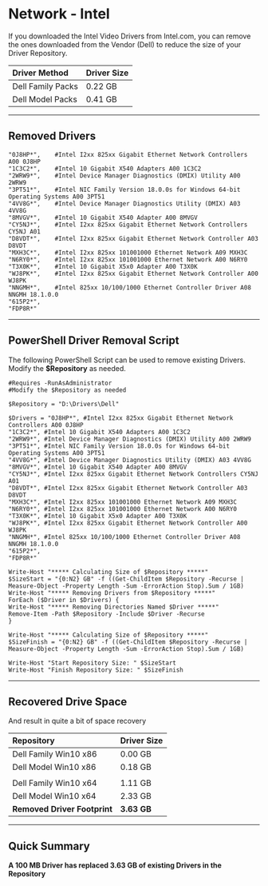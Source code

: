 # Network - Intel

If you downloaded the Intel Video Drivers from Intel.com, you can remove the ones downloaded from the Vendor \(Dell\) to reduce the size of your Driver Repository.

| Driver Method | Driver Size |
| :--- | :--- |
| Dell Family Packs | 0.22 GB |
| Dell Model Packs | 0.41 GB |

---

## Removed Drivers

```
"0J8HP*",    #Intel I2xx 825xx Gigabit Ethernet Network Controllers A00 0J8HP
"1C3C2*",    #Intel 10 Gigabit X540 Adapters A00 1C3C2
"2WRW9*",    #Intel Device Manager Diagnostics (DMIX) Utility A00 2WRW9
"3PT51*",    #Intel NIC Family Version 18.0.0s for Windows 64-bit Operating Systems A00 3PT51
"4VV8G*",    #Intel Device Manager Diagnostics Utility (DMIX) A03 4VV8G
"8MVGV*",    #Intel 10 Gigabit X540 Adapter A00 8MVGV
"CY5NJ*",    #Intel I2xx 825xx Gigabit Ethernet Network Controllers CY5NJ A01
"D8VDT*",    #Intel I2xx 825xx Gigabit Ethernet Network Controller A03 D8VDT
"MXH3C*",    #Intel I2xx 825xx 101001000 Ethernet Network A09 MXH3C
"N6RY0*",    #Intel I2xx 825xx 101001000 Ethernet Network A00 N6RY0
"T3X0K*",    #Intel 10 Gigabit X5x0 Adapter A00 T3X0K
"WJ8PK*",    #Intel I2xx 825xx Gigabit Ethernet Network Controller A00 WJ8PK
"NNGMH*",    #Intel 825xx 10/100/1000 Ethernet Controller Driver A08 NNGMH 18.1.0.0
"615P2*",
"FDP8R*"
```

---

## PowerShell Driver Removal Script

The following PowerShell Script can be used to remove existing Drivers.  Modify the **$Repository** as needed.

```
#Requires -RunAsAdministrator
#Modify the $Repository as needed

$Repository = "D:\Drivers\Dell"

$Drivers = "0J8HP*", #Intel I2xx 825xx Gigabit Ethernet Network Controllers A00 0J8HP
"1C3C2*", #Intel 10 Gigabit X540 Adapters A00 1C3C2
"2WRW9*", #Intel Device Manager Diagnostics (DMIX) Utility A00 2WRW9
"3PT51*", #Intel NIC Family Version 18.0.0s for Windows 64-bit Operating Systems A00 3PT51
"4VV8G*", #Intel Device Manager Diagnostics Utility (DMIX) A03 4VV8G
"8MVGV*", #Intel 10 Gigabit X540 Adapter A00 8MVGV
"CY5NJ*", #Intel I2xx 825xx Gigabit Ethernet Network Controllers CY5NJ A01
"D8VDT*", #Intel I2xx 825xx Gigabit Ethernet Network Controller A03 D8VDT
"MXH3C*", #Intel I2xx 825xx 101001000 Ethernet Network A09 MXH3C
"N6RY0*", #Intel I2xx 825xx 101001000 Ethernet Network A00 N6RY0
"T3X0K*", #Intel 10 Gigabit X5x0 Adapter A00 T3X0K
"WJ8PK*", #Intel I2xx 825xx Gigabit Ethernet Network Controller A00 WJ8PK
"NNGMH*", #Intel 825xx 10/100/1000 Ethernet Controller Driver A08 NNGMH 18.1.0.0
"615P2*",
"FDP8R*"

Write-Host "***** Calculating Size of $Repository *****"
$SizeStart = "{0:N2} GB" -f ((Get-ChildItem $Repository -Recurse | Measure-Object -Property Length -Sum -ErrorAction Stop).Sum / 1GB)
Write-Host "***** Removing Drivers from $Repository *****"
ForEach ($Driver in $Drivers) {
Write-Host "***** Removing Directories Named $Driver *****"
Remove-Item -Path $Repository -Include $Driver -Recurse
}

Write-Host "***** Calculating Size of $Repository *****"
$SizeFinish = "{0:N2} GB" -f ((Get-ChildItem $Repository -Recurse | Measure-Object -Property Length -Sum -ErrorAction Stop).Sum / 1GB)

Write-Host "Start Repository Size: " $SizeStart
Write-Host "Finish Repository Size: " $SizeFinish
```

---

## Recovered Drive Space

And result in quite a bit of space recovery

| Repository | Driver Size |
| :--- | :--- |
| Dell Family Win10 x86 | 0.00 GB |
| Dell Model Win10 x86 | 0.18 GB |
|  |  |
| Dell Family Win10 x64 | 1.11 GB |
| Dell Model Win10 x64 | 2.33 GB |
| **Removed Driver Footprint** | **3.63 GB** |

---

## Quick Summary

**A 100 MB Driver has replaced 3.63 GB of existing Drivers in the Repository**

